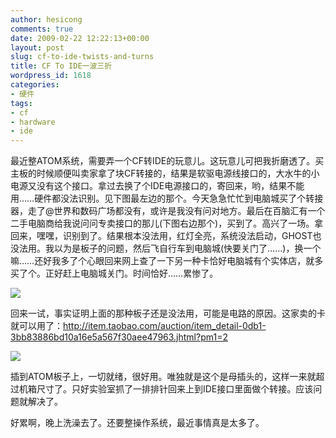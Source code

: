 ```yaml
---
author: hesicong
comments: true
date: 2009-02-22 12:22:13+00:00
layout: post
slug: cf-to-ide-twists-and-turns
title: CF To IDE一波三折
wordpress_id: 1618
categories:
- 硬件
tags:
- cf
- hardware
- ide
---
```


最近整ATOM系统，需要弄一个CF转IDE的玩意儿。这玩意儿可把我折磨透了。买主板的时候顺便叫卖家拿了块CF转接的，结果是软驱电源线接口的，大水牛的小电源又没有这个接口。拿过去换了个IDE电源接口的，寄回来，哟，结果不能用……硬件都没法识别。见下图最左边的那个。今天急急忙忙到电脑城买了个转接器，走了@世界和数码广场都没有，或许是我没有问对地方。最后在百脑汇有一个二手电脑商给我说问问专卖接口的那儿(下图右边那个)，买到了。高兴了一场。拿回来，嘿嘿，识别到了。结果根本没法用，红灯全亮，系统没法启动，GHOST也没法用。我以为是板子的问题，然后飞自行车到电脑城(快要关门了……)，换一个嘛……还好我多了个心眼回来网上查了一下另一种卡恰好电脑城有个实体店，就多买了个。正好赶上电脑城关门。时间恰好……累惨了。

[](/images/others/img_0001.jpg)![](/images/others/image/thumb/img_0001.jpg)

回来一试，事实证明上面的那种板子还是没法用，可能是电路的原因。这家卖的卡就可以用了：http://item.taobao.com/auction/item_detail-0db1-3bb83886bd10a16e5a567f30aee47963.jhtml?pm1=2

[](/images/others/img_0003.jpg)![](/images/others/image/thumb/img_0003.jpg)

插到ATOM板子上，一切就绪，很好用。唯独就是这个是母插头的，这样一来就超过机箱尺寸了。只好实验室抓了一排排针回来上到IDE接口里面做个转接。应该问题就解决了。

好累啊，晚上洗澡去了。还要整操作系统，最近事情真是太多了。
